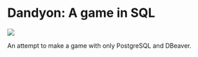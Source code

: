 # Dandyon: A game in SQL

![](https://github.com/sipsyph/dandyon-a-game-in-sql/blob/main/dandyon-player-movement.gif)

An attempt to make a game with only PostgreSQL and DBeaver.
